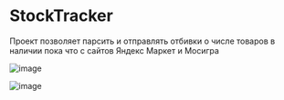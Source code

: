 # StockTracker

Проект позволяет парсить и отправлять отбивки о числе товаров в наличии пока что с сайтов Яндекс Маркет и Мосигра

![image](https://github.com/user-attachments/assets/9eb86fc3-96b7-41b2-ace4-a96d4e239ac5)

![image](https://github.com/user-attachments/assets/9f89b1c6-7deb-4391-9f9b-c001b8bfa628)
